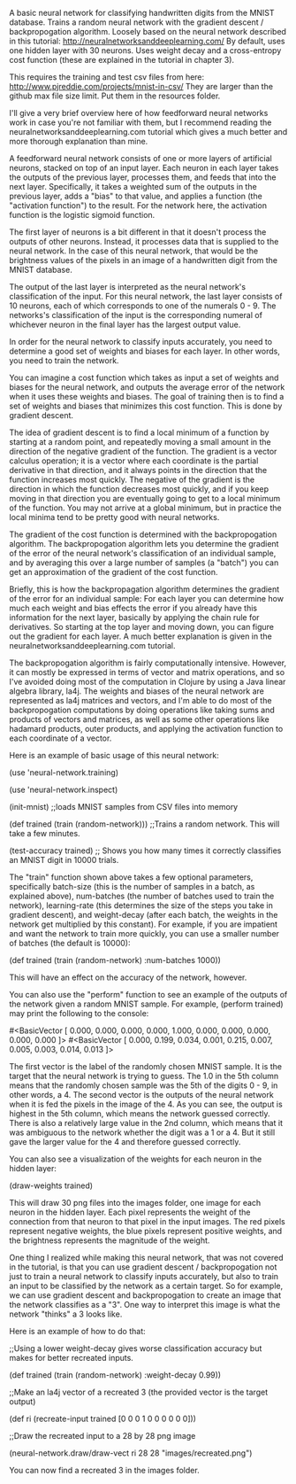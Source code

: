 A basic neural network for classifying handwritten digits from the MNIST database.
Trains a random neural network with the gradient descent / backpropogation algorithm.
Loosely based on the neural network described in this tutorial: http://neuralnetworksanddeeplearning.com/
By default, uses one hidden layer with 30 neurons.
Uses weight decay and a cross-entropy cost function (these are explained in the tutorial in chapter 3).

This requires the training and test csv files from here: http://www.pjreddie.com/projects/mnist-in-csv/
They are larger than the github max file size limit. Put them in the resources folder.

I'll give a very brief overview here of how feedforward neural networks work in case you're not familiar with them, but I recommend reading the neuralnetworksanddeeplearning.com tutorial which gives a much better and more thorough explanation than mine.

A feedforward neural network consists of one or more layers of artificial neurons, stacked on top of an input layer.
Each neuron in each layer takes the outputs of the previous layer, processes them, and feeds that into the next layer.
Specifically, it takes a weighted sum of the outputs in the previous layer, adds a "bias" to that value, and applies a function (the "activation function") to the result. For the network here, the activation function is the logistic sigmoid function.

The first layer of neurons is a bit different in that it doesn't process the outputs of other neurons. Instead, it processes data that is supplied to the neural network. In the case of this neural network, that would be the brightness values of the pixels in an image of a handwritten digit from the MNIST database.

The output of the last layer is interpreted as the neural network's classification of the input. For this neural network, the last layer consists of 10 neurons, each of which corresponds to one of the numerals 0 - 9. The networks's classification of the input is the corresponding numeral of whichever neuron in the final layer has the largest output value.

In order for the neural network to classify inputs accurately, you need to determine a good set of weights and biases for each layer. In other words, you need to train the network.

You can imagine a cost function which takes as input a set of weights and biases for the neural network, and outputs the average error of the network when it uses these weights and biases. The goal of training then is to find a set of weights and biases that minimizes this cost function. This is done by gradient descent.

The idea of gradient descent is to find a local minimum of a function by starting at a random point, and repeatedly moving a small amount in the direction of the negative gradient of the function. The gradient is a vector calculus operation; it is a vector where each coordinate is the partial derivative in that direction, and it always points in the direction that the function increases most quickly. The negative of the gradient is the direction in which the function decreases most quickly, and if you keep moving in that direction you are eventually going to get to a local minimum of the function. You may not arrive at a global minimum, but in practice the local minima tend to be pretty good with neural networks.

The gradient of the cost function is determined with the backpropogation algorithm. The backpropogation algorithm lets you determine the gradient of the error of the neural network's classification of an individual sample, and by averaging this over a large number of samples (a "batch") you can get an approximation of the gradient of the cost function.

Briefly, this is how the backpropagation algorithm determines the gradient of the error for an individual sample:
For each layer you can determine how much each weight and bias effects the error if you already have this information for the next layer, basically by applying the chain rule for derivatives. So starting at the top layer and moving down, you can figure out the gradient for each layer. A much better explanation is given in the neuralnetworksanddeeplearning.com tutorial.

The backpropogation algorithm is fairly computationally intensive. However, it can mostly be expressed in terms of vector and matrix operations, and so I've avoided doing most of the computation in Clojure by using a Java linear algebra library, la4j. The weights and biases of the neural network are represented as la4j matrices and vectors, and I'm able to do most of the backpropogation computations by doing operations like taking sums and products of vectors and matrices, as well as some other operations like hadamard products, outer products, and applying the activation function to each coordinate of a vector.

Here is an example of basic usage of this neural network:

(use 'neural-network.training)

(use 'neural-network.inspect)

(init-mnist) ;;loads MNIST samples from CSV files into memory

(def trained (train (random-network))) ;;Trains a random network. This will take a few minutes.

(test-accuracy trained) ;; Shows you how many times it correctly classifies an MNIST digit in 10000 trials.

The "train" function shown above takes a few optional parameters, specifically batch-size (this is the number of samples in a batch, as explained above), num-batches (the number of batches used to train the network), learning-rate (this determines the size of the steps you take in gradient descent), and weight-decay (after each batch, the weights in the network get multiplied by this constant).
For example, if you are impatient and want the network to train more quickly, you can use a smaller number of batches (the default is 10000):

(def trained (train (random-network) :num-batches 1000))

This will have an effect on the accuracy of the network, however.

You can also use the "perform" function to see an example of the outputs of the network given a random MNIST sample.
For example, (perform trained) may print the following to the console:

#<BasicVector [ 0.000,  0.000,  0.000,  0.000,  1.000,  0.000,  0.000,  0.000,  0.000,  0.000 ]>
#<BasicVector [ 0.000,  0.199,  0.034,  0.001,  0.215,  0.007,  0.005,  0.003,  0.014,  0.013 ]>

The first vector is the label of the randomly chosen MNIST sample. It is the target that the neural network is trying to guess. The 1.0 in the 5th column means that the randomly chosen sample was the 5th of the digits 0 - 9, in other words, a 4. The second vector is the outputs of the neural network when it is fed the pixels in the image of the 4. As you can see, the output is highest in the 5th column, which means the network guessed correctly. There is also a relatively large value in the 2nd column, which means that it was ambiguous to the network whether the digit was a 1 or a 4. But it still gave the larger value for the 4 and therefore guessed correctly.

You can also see a visualization of the weights for each neuron in the hidden layer:

(draw-weights trained)

This will draw 30 png files into the images folder, one image for each neuron in the hidden layer. Each pixel represents the weight of the connection from that neuron to that pixel in the input images. The red pixels represent negative weights, the blue pixels represent positive weights, and the brightness represents the magnitude of the weight.

One thing I realized while making this neural network, that was not covered in the tutorial, is that you can use gradient descent / backpropogation not just to train a neural network to classify inputs accurately, but also to train an input to be classified by the network as a certain target. So for example, we can use gradient descent and backpropogation to create an image that the network classifies as a "3". One way to interpret this image is what the network "thinks" a 3 looks like.

Here is an example of how to do that:

;;Using a lower weight-decay gives worse classification accuracy but makes for better recreated inputs.

(def trained (train (random-network) :weight-decay 0.99)) 

;;Make an la4j vector of a recreated 3 (the provided vector is the target output)

(def ri (recreate-input trained [0 0 0 1 0 0 0 0 0 0]))

;;Draw the recreated input to a 28 by 28 png image

(neural-network.draw/draw-vect ri 28 28 "images/recreated.png")

You can now find a recreated 3 in the images folder.






